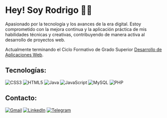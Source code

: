 # Hey! Soy Rodrigo 🐱‍👤

Apasionado por la tecnología y los avances de la era digital. Estoy comprometido con la mejora continua y la aplicación práctica de mis habilidades técnicas y creativas, contribuyendo de manera activa al desarrollo de proyectos web.

Actualmente terminando el Ciclo Formativo de Grado Superior [Desarrollo de Aplicaciones Web](https://github.com/rodrigomardel/Desarrollo-de-Aplicaciones-Web).

## Tecnologías:

![CSS3](https://img.shields.io/badge/CSS3-1572B6?style=for-the-badge&logo=css3&logoColor=1572B6&labelColor=101010)
![HTML5](https://img.shields.io/badge/HTML5-E34F26?style=for-the-badge&logo=html5&logoColor=E34F26&labelColor=101010)
![Java](https://img.shields.io/badge/Java-F80000?style=for-the-badge&logo=openjdk&logoColor=F80000&labelColor=101010)
![JavaScript](https://img.shields.io/badge/JavaScript-F7DF1E?style=for-the-badge&logo=javascript&logoColor=F7DF1E&labelColor=101010)
![MySQL](https://img.shields.io/badge/MySQL-4479A1?style=for-the-badge&logo=mysql&logoColor=4479A1&labelColor=101010)
![PHP](https://img.shields.io/badge/PHP-777BB4?style=for-the-badge&logo=php&logoColor=777BB4&labelColor=101010)

## Contacto:

[![Gmail](https://img.shields.io/badge/rodrigo.mardel.daw@gmail.com-EA4335?style=for-the-badge&logo=gmail&logoColor=white&labelColor=101010)](mailto:rodrigo.mardel.daw@gmail.com)
[![LinkedIn](https://img.shields.io/badge/LinkedIn-0A66C2?style=for-the-badge&logo=linkedin&logoColor=white&labelColor=101010)](https://www.https://www.linkedin.com/in/rodrigo-martinez-delgado/)
[![Telegram](https://img.shields.io/badge/Telegram-26A5E4?style=for-the-badge&logo=telegram&logoColor=white&labelColor=101010)](https://t.me/RodrigoWhile)
